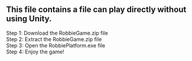 ## This file contains a file can play directly without using Unity.    
Step 1: Download the RobbieGame.zip file    
Step 2: Extract the RobbieGame.zip file  
Step 3: Open the RobbiePlatform.exe file  
Step 4: Enjoy the game!   

